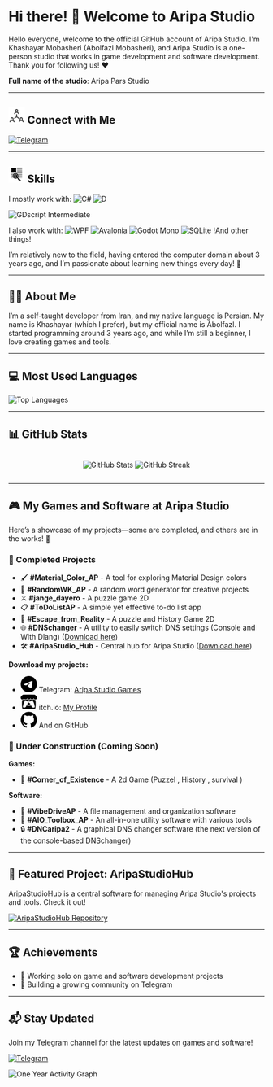 <h1>
  Hi there! 👋 Welcome to Aripa Studio
</h1>
<p>
  Hello everyone, welcome to the official GitHub account of Aripa Studio. I'm Khashayar Mobasheri (Abolfazl Mobasheri), and Aripa Studio is a one-person studio that works in game development and software development. Thank you for following us! ❤️
</p>
<p>
  <b>Full name of the studio</b>: Aripa Pars Studio
</p>
<hr>
<h2>
  <img src="connection-people-share-svgrepo-com.svg" width="32" height="32" alt="telegram Icon"> Connect with Me
</h2>
<p>
  <a href="https://t.me/AripaStudio">
    <img src="https://img.shields.io/badge/Telegram-Join%20Channel-2CA5E0?style=flat-square&logo=telegram&logoColor=white" alt="Telegram">
  </a>
</p>
<hr>
<h2>
  <img src="line-reading-text-svgrepo-com.svg" width="32" height="32" alt="telegram Icon"> Skills
</h2>
<p>
  I mostly work with:
  <img src="https://img.shields.io/badge/C%23-239120?style=flat-square&logo=c-sharp&logoColor=white" alt="C#">
  <img src="https://img.shields.io/badge/D-007A7A?style=flat-square&logo=d&logoColor=white" alt="D">
  <p>
    <img src="https://img.shields.io/badge/GDscript-007A7A?style=flat-square&logo=godot&logoColor=white" alt="GDscript"> Intermediate
  </p>
</p>
<p>
  I also work with:
  <img src="https://img.shields.io/badge/WPF-0078D7?style=flat-square&logo=dotnet&logoColor=white" alt="WPF">
  <img src="https://img.shields.io/badge/Avalonia-512BD4?style=flat-square&logo=avalonia&logoColor=white" alt="Avalonia">
  <img src="https://img.shields.io/badge/Godot_Mono-478CBF?style=flat-square&logo=godotengine&logoColor=white" alt="Godot Mono">
  <img src="https://img.shields.io/badge/SQLite-003B57?style=flat-square&logo=sqlite&logoColor=white" alt="SQLite">
  !And other things!
</p>
<p>
  I’m relatively new to the field, having entered the computer domain about 3 years ago, and I’m passionate about learning new things every day! 🌱
</p>
<hr>
<h2>
  🙋‍♂️ About Me
</h2>
<p>
  I’m a self-taught developer from Iran, and my native language is Persian. My name is Khashayar (which I prefer), but my official name is Abolfazl. I started programming around 3 years ago, and while I’m still a beginner, I love creating games and tools.
</p>
<hr>
<h2>
  💻 Most Used Languages
</h2>
<p>
  <img src="https://github-readme-stats.vercel.app/api/top-langs/?username=AripaStudio&layout=compact&theme=radical" alt="Top Languages">
</p>
<hr>
<h2>
  📊 GitHub Stats
</h2>

<div style="display: flex; 
               flex-direction: column; 
               align-items: center;
               justify-content: flex-start; 
               ">
   <p>
    <img src="https://github-readme-stats.vercel.app/api?username=AripaStudio&show_icons=true&theme=radical" alt="GitHub Stats">
    <img src="https://streak-stats.demolab.com/?user=AripaStudio&theme=radical" alt="GitHub Streak">
  </p>
</div>
<hr>
<h2>
  🎮 My Games and Software at Aripa Studio
</h2>
<p>
  Here’s a showcase of my projects—some are completed, and others are in the works! 🚀
</p>
<h3>
  🎉 Completed Projects
</h3>
<ul>
  <li>
    🖌️ <b>#Material_Color_AP</b> - A tool for exploring Material Design colors
  </li>
  <li>
    🎲 <b>#RandomWK_AP</b> - A random word generator for creative projects
  </li>
  <li>
    ⚔️ <b>#jange_dayero</b> - A puzzle game 2D
  </li>
  <li>
    📋 <b>#ToDoListAP</b> - A simple yet effective to-do list app
  </li>
  <li>
    🏃 <b>#Escape_from_Reality</b> - A puzzle and History Game 2D
  </li>
  <li>
    🌐 <b>#DNSchanger</b> - A utility to easily switch DNS settings (Console and With Dlang) (<a href="https://github.com/AripaStudio/DNSchangerWindowsConsole/releases">Download here</a>)
  </li>
  <li>
    🛠️ <b>#AripaStudio_Hub</b> - Central hub for Aripa Studio (<a href="https://github.com/AripaStudio/AripaStudioHub/releases">Download here</a>)
  </li>
</ul>
<p>
  <b>Download my projects:</b>
</p>
<ul>
  <li>
     <img src="telegram-icon.svg" width="32" height="32" alt="telegram Icon"> Telegram: <a href="https://t.me/AripaStudioGames">Aripa Studio Games</a>
  </li>
  <li>
    <img src="itch-icon.svg" width="32" height="32" alt="itch.io Icon"> itch.io: <a href="https://itch.io/profile/aripastudio">My Profile</a>
  </li>
  <li>
    <img src="github-icon.svg" width="32" height="32" alt="GitHub Icon"> And on GitHub
  </li>
</ul>
<h3>
  🔧 Under Construction (Coming Soon)
</h3>
<p>
  <b>Games:</b>
</p>
<ul>
  <li>
    🌌 <b>#Corner_of_Existence</b> - A 2d Game (Puzzel , History , survival )
  </li>
</ul>
<p>
  <b>Software:</b>
</p>
<ul>
  <li>
    💾 <b>#VibeDriveAP</b> - A file management and organization software
  </li>
  <li>
    🧰 <b>#AIO_Toolbox_AP</b> - An all-in-one utility software with various tools
  </li>
  <li>
    🔒 <b>#DNCaripa2</b> - A graphical DNS changer software (the next version of the console-based DNSchanger)
  </li>
</ul>
<hr>
<h2>
  🌟 Featured Project: AripaStudioHub
</h2>
<p>
  AripaStudioHub is a central software for managing Aripa Studio's projects and tools. Check it out!
</p>
<p>
  <a href="https://github.com/AripaStudio/AripaStudioHub">
    <img src="https://img.shields.io/badge/GitHub-AripaStudioHub%20Repository-2CA5E0?style=flat-square&logo=github&logoColor=white" alt="AripaStudioHub Repository">
  </a>
</p>
<hr>
<h2>
  🏆 Achievements
</h2>
<ul>
  <li>
    🎯 Working solo on game and software development projects
  </li>
  <li>
    🥇 Building a growing community on Telegram
  </li>
</ul>
<hr>
<h2>
  📬 Stay Updated
</h2>
<p>
  Join my Telegram channel for the latest updates on games and software!
</p>
<p>
  <a href="https://t.me/AripaStudio">
    <img src="https://img.shields.io/badge/Telegram-Join%20Channel-2CA5E0?style=flat-square&logo=telegram&logoColor=white" alt="Telegram">
  </a>
</p>

<img src="https://github-readme-activity-graph.vercel.app/graph?username=AripaStudio&theme=github-compact&bg_color=000000&line=ffff00&point=0000ff&range=one_year&hide=other_user_activity&area=true&custom_title=One%20Year%20Activity%20Graph" alt="One Year Activity Graph"/>
